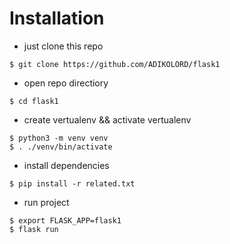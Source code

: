 # Installation
- just clone this repo
```
$ git clone https://github.com/ADIKOLORD/flask1
```
- open repo directiory 
```
$ cd flask1
```

- create vertualenv && activate vertualenv
```
$ python3 -m venv venv
$ . ./venv/bin/activate
```
- install dependencies
```
$ pip install -r related.txt
```
- run project
```
$ export FLASK_APP=flask1
$ flask run
```
